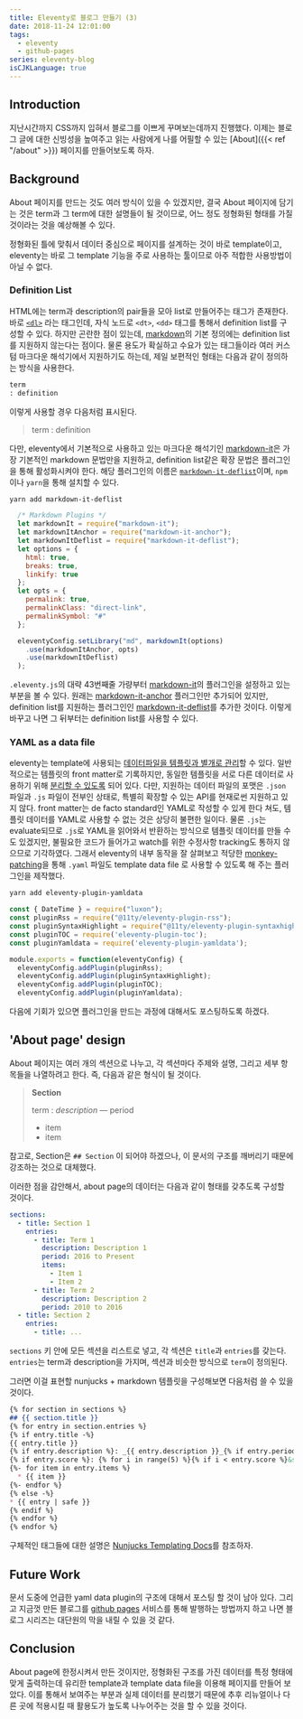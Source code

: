 ```yaml
---
title: Eleventy로 블로그 만들기 (3)
date: 2018-11-24 12:01:00
tags:
  - eleventy
  - github-pages
series: eleventy-blog
isCJKLanguage: true
---
```


## Introduction

지난시간까지 CSS까지 입혀서 블로그를 이쁘게 꾸며보는데까지 진행했다. 이제는 블로그 글에 대한 신빙성을 높여주고 읽는 사람에게 나를 어필할 수 있는 [About]({{< ref "/about" >}}) 페이지를 만들어보도록 하자.

## Background

About 페이지를 만드는 것도 여러 방식이 있을 수 있겠지만, 결국 About 페이지에 담기는 것은 term과 그 term에 대한 설명들이 될 것이므로, 어느 정도 정형화된 형태를 가질 것이라는 것을 예상해볼 수 있다.

정형화된 틀에 맞춰서 데이터 중심으로 페이지를 설계하는 것이 바로 template이고, eleventy는 바로 그 template 기능을 주로 사용하는 툴이므로 아주 적합한 사용방법이 아닐 수 없다.

### Definition List

HTML에는 term과 description의 pair들을 모아 list로 만들어주는 태그가 존재한다. 바로 [`<dl>`][dl] 라는 태그인데, 자식 노드로 `<dt>`, `<dd>` 태그를 통해서 definition list를 구성할 수 있다. 하지만 곤란한 점이 있는데, [markdown][markdown]의 기본 정의에는 definition list를 지원하지 않는다는 점이다.
물론 용도가 확실하고 수요가 있는 태그들이라 여러 커스텀 마크다운 해석기에서 지원하기도 하는데, 제일 보편적인 형태는 다음과 같이 정의하는 방식을 사용한다.

```markdown
term
: definition
```

이렇게 사용할 경우 다음처럼 표시된다.

> term
> : definition

다만, eleventy에서 기본적으로 사용하고 있는 마크다운 해석기인 [markdown-it][markdown-it]은 가장 기본적인 markdown 문법만을 지원하고, definition list같은 확장 문법은 플러그인을 통해 활성화시켜야 한다. 해당 플러그인의 이름은 [`markdown-it-deflist`][markdown-it-deflist]이며, `npm`이나 `yarn`을 통해 설치할 수 있다.

```bash
yarn add markdown-it-deflist
```

```javascript {hl_lines=[3,17]}
  /* Markdown Plugins */
  let markdownIt = require("markdown-it");
  let markdownItAnchor = require("markdown-it-anchor");
  let markdownItDeflist = require("markdown-it-deflist");
  let options = {
    html: true,
    breaks: true,
    linkify: true
  };
  let opts = {
    permalink: true,
    permalinkClass: "direct-link",
    permalinkSymbol: "#"
  };

  eleventyConfig.setLibrary("md", markdownIt(options)
    .use(markdownItAnchor, opts)
    .use(markdownItDeflist)
  );
```

`.eleventy.js`의 대략 43번째줄 가량부터 [markdown-it][markdown-it]의 플러그인을 설정하고 있는 부분을 볼 수 있다. 원래는 [markdown-it-anchor][markdown-it-anchor] 플러그인만 추가되어 있지만, definition list를 지원하는 플러그인인 [markdown-it-deflist][markdown-it-deflist]를 추가한 것이다. 이렇게 바꾸고 나면 그 뒤부터는 definition list를 사용할 수 있다.

[dl]:                  https://www.w3.org/TR/html50/grouping-content.html#the-dl-element
[markdown]:            https://www.markdownguide.org/
[markdown-it]:         https://markdown-it.github.io/
[markdown-it-anchor]:  https://github.com/valeriangalliat/markdown-it-anchor
[markdown-it-deflist]: https://github.com/markdown-it/markdown-it-deflist

### YAML as a data file

eleventy는 template에 사용되는 [데이터파일을 템플릿과 별개로 관리][eleventy-data]할 수 있다. 일반적으로는 템플릿의 front matter로 기록하지만, 동일한 템플릿을 서로 다른 데이터로 사용하기 위해 [분리할 수 있도록][eleventy-template-data-file] 되어 있다. 다만, 지원하는 데이터 파일의 포맷은 `.json` 파일과 `.js` 파일이 전부인 상태로, 특별히 확장할 수 있는 API를 현재로썬 지원하고 있지 않다.
front matter는 de facto standard인 YAML로 작성할 수 있게 한다 쳐도, 템플릿 데이터를 YAML로 사용할 수 없는 것은 상당히 불편한 일이다. 물론 `.js`는 evaluate되므로 `.js`로 YAML을 읽어와서 반환하는 방식으로 템플릿 데이터를 만들 수도 있겠지만, 불필요한 코드가 들어가고 watch를 위한 수정사항 tracking도 통하지 않으므로 기각하였다.
그래서 eleventy의 내부 동작을 잘 살펴보고 적당한 [monkey-patching](https://en.wikipedia.org/wiki/Monkey_patch)을 통해 `.yaml` 파일도 template data file 로 사용할 수 있도록 해 주는 플러그인을 제작했다.

```bash
yarn add eleventy-plugin-yamldata
```

```javascript {hl_lines=[4,10]}
const { DateTime } = require("luxon");
const pluginRss = require("@11ty/eleventy-plugin-rss");
const pluginSyntaxHighlight = require("@11ty/eleventy-plugin-syntaxhighlight");
const pluginTOC = require('eleventy-plugin-toc');
const pluginYamldata = require('eleventy-plugin-yamldata');

module.exports = function(eleventyConfig) {
  eleventyConfig.addPlugin(pluginRss);
  eleventyConfig.addPlugin(pluginSyntaxHighlight);
  eleventyConfig.addPlugin(pluginTOC);
  eleventyConfig.addPlugin(pluginYamldata);
```

다음에 기회가 있으면 플러그인을 만드는 과정에 대해서도 포스팅하도록 하겠다.

[eleventy-data]: https://www.11ty.io/docs/data/
[eleventy-template-data-file]: https://www.11ty.io/docs/data-template-dir/

## 'About page' design

About 페이지는 여러 개의 섹션으로 나누고, 각 섹션마다 주제와 설명, 그리고 세부 항목들을 나열하려고 한다. 즉, 다음과 같은 형식이 될 것이다.

> **Section**
>
> term
> : _description_ &horbar; period
>   * item
>   * item

참고로, Section은 `## Section` 이 되어야 하겠으나, 이 문서의 구조를 깨버리기 때문에 강조하는 것으로 대체했다.

이러한 점을 감안해서, about page의 데이터는 다음과 같이 형태를 갖추도록 구성할 것이다.

```yaml
sections:
  - title: Section 1
    entries:
      - title: Term 1
        description: Description 1
        period: 2016 to Present
        items:
          - Item 1
          - Item 2
      - title: Term 2
        description: Description 2
        period: 2010 to 2016
  - title: Section 2
    entries:
      - title: ...
```

`sections` 키 안에 모든 섹션을 리스트로 넣고, 각 섹션은 `title`과 `entries`를 갖는다. `entries`는 term과 description을 가지며, 섹션과 비슷한 방식으로 `term`이 정의된다.

그러면 이걸 표현할 nunjucks + markdown 템플릿을 구성해보면 다음처럼 쓸 수 있을 것이다.

```markdown
{% for section in sections %}
## {{ section.title }}
{% for entry in section.entries %}
{% if entry.title -%}
{{ entry.title }}
{% if entry.description %}: _{{ entry.description }}_{% if entry.period %} &horbar; {{ entry.period }}{% endif %}{% endif -%}
{% if entry.score %}: {% for i in range(5) %}{% if i < entry.score %}&starf;{% else %}&star;{% endif %}{% endfor %}{% endif %}
{%- for item in entry.items %}
  * {{ item }}
{%- endfor %}
{% else -%}
* {{ entry | safe }}
{% endif %}
{% endfor %}
{% endfor %}
```

구체적인 태그들에 대한 설명은 [Nunjucks Templating Docs][nunjucks-template]를 참조하자.

[nunjucks-template]: https://mozilla.github.io/nunjucks/templating.html

## Future Work

문서 도중에 언급한 yaml data plugin의 구조에 대해서 포스팅 할 것이 남아 있다. 그리고 지금껏 만든 블로그를 [github pages][github-pages] 서비스를 통해 발행하는 방법까지 하고 나면 블로그 시리즈는 대단원의 막을 내릴 수 있을 것 같다.

[github-pages]: https://pages.github.com

## Conclusion

About page에 한정시켜서 만든 것이지만, 정형화된 구조를 가진 데이터를 특정 형태에 맞게 출력하는데 유리한 template과 template data file을 이용해 페이지를 만들어 보았다. 이를 통해서 보여주는 부분과 실제 데이터를 분리했기 때문에 추후 리뉴얼이나 다른 곳에 적용시킬 때 활용도가 높도록 나누어주는 것을 할 수 있을 것이다.
